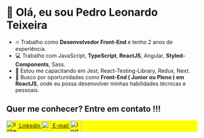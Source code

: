 # 👋 Olá, eu sou Pedro Leonardo Teixeira

- 🔥 Trabalho como **Desenvolvedor Front-End** e tenho 2 anos de experiência.
- 💻 Trabalho com JavaScript, **TypeScript**, **ReactJS**, Angular, **Styled-Components**, Sass.
- 💭 Estou me capacitando em Jest, React-Testing-Library, Redux, Next.
- 👀 Busco por oportunidades como **Front-End ( Junior ou Pleno ) em ReactJS**, onde eu possa desenvolver minhas habilidades técnicas e pessoais.


## Quer me conhecer? Entre em contato !!!

<p align="left" style="background:yellow">
<a href="https://linkedin.com/in/maykbrito" target="_blank">
  <img align="center" src="https://img.icons8.com/nolan/344/linkedin-circled.png" style="width: 30px; height: 30px" alt="linkedin"/>
  Linkedin
</a>
<a href="mailto:pedrolts16+github@gmail.com" target="_blank">
 <img align="center" src="https://img.icons8.com/color/2x/gmail.png" style="width: 25px; height: 25px" alt="youtube"/>
  E-mail
</a>
<a href="https://instagram.com/pedrolts16" target="_blank">
 <img align="center" src="https://img.icons8.com/color/2x/instagram-new.png" style="width: 30px; height: 30px" alt="instagram"/>
</a>
</p>

